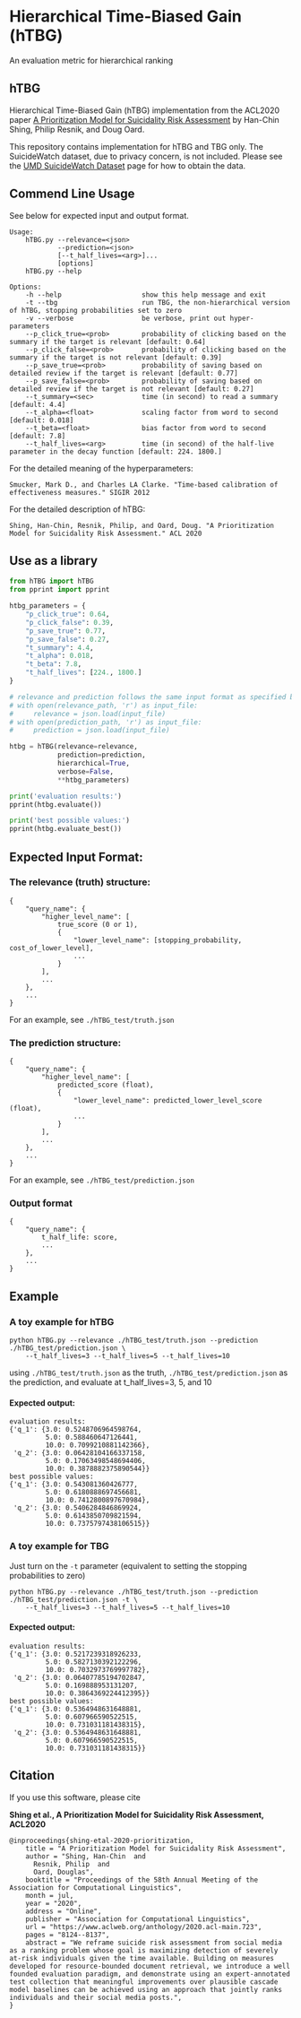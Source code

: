 # Hierarchical Time-Biased Gain (hTBG)

An evaluation metric for hierarchical ranking

## hTBG

Hierarchical Time-Biased Gain (hTBG) implementation from the ACL2020 paper [A Prioritization Model for Suicidality Risk Assessment](https://www.aclweb.org/anthology/2020.acl-main.723.pdf) by Han-Chin Shing, Philip Resnik, and Doug Oard.

This repository contains implementation for hTBG and TBG only. The SuicideWatch dataset, due to privacy concern, is not included. Please see the [UMD SuicideWatch Dataset](http://legacydirs.umiacs.umd.edu/~resnik/umd_reddit_suicidality_dataset.html) page for how to obtain the data.

## Commend Line Usage

See below for expected input and output format.

```
Usage:
    hTBG.py --relevance=<json>
            --prediction=<json>
            [--t_half_lives=<arg>]...
            [options]
    hTBG.py --help

Options:
    -h --help                    show this help message and exit
    -t --tbg                     run TBG, the non-hierarchical version of hTBG, stopping probabilities set to zero
    -v --verbose                 be verbose, print out hyper-parameters
    --p_click_true=<prob>        probability of clicking based on the summary if the target is relevant [default: 0.64]
    --p_click_false=<prob>       probability of clicking based on the summary if the target is not relevant [default: 0.39]
    --p_save_true=<prob>         probability of saving based on detailed review if the target is relevant [default: 0.77]
    --p_save_false=<prob>        probability of saving based on detailed review if the target is not relevant [default: 0.27]
    --t_summary=<sec>            time (in second) to read a summary [default: 4.4]
    --t_alpha=<float>            scaling factor from word to second [default: 0.018]
    --t_beta=<float>             bias factor from word to second [default: 7.8]
    --t_half_lives=<arg>         time (in second) of the half-live parameter in the decay function [default: 224. 1800.]
```

For the detailed meaning of the hyperparameters:

`Smucker, Mark D., and Charles LA Clarke. "Time-based calibration of effectiveness measures." SIGIR 2012`

For the detailed description of hTBG:

`Shing, Han-Chin, Resnik, Philip, and Oard, Doug. "A Prioritization Model for Suicidality Risk Assessment." ACL 2020`

## Use as a library

```python
from hTBG import hTBG
from pprint import pprint

htbg_parameters = {
    "p_click_true": 0.64,
    "p_click_false": 0.39,
    "p_save_true": 0.77,
    "p_save_false": 0.27,
    "t_summary": 4.4,
    "t_alpha": 0.018,
    "t_beta": 7.8,
    "t_half_lives": [224., 1800.]
}

# relevance and prediction follows the same input format as specified below.
# with open(relevance_path, 'r') as input_file:
#     relevance = json.load(input_file)
# with open(prediction_path, 'r') as input_file:
#     prediction = json.load(input_file)

htbg = hTBG(relevance=relevance,
            prediction=prediction,
            hierarchical=True,
            verbose=False,
            **htbg_parameters)

print('evaluation results:')
pprint(htbg.evaluate())

print('best possible values:')
pprint(htbg.evaluate_best())
```

## Expected Input Format:

### The relevance (truth) structure:

```
{
    "query_name": {
        "higher_level_name": [
            true_score (0 or 1),
            {
                "lower_level_name": [stopping_probability, cost_of_lower_level],
                ...
            }
        ],
        ...
    },
    ...
}
```

For an example, see `./hTBG_test/truth.json`

### The prediction structure:

```
{
    "query_name": {
        "higher_level_name": [
            predicted_score (float),
            {
                "lower_level_name": predicted_lower_level_score (float),
                ...
            }
        ],
        ...
    },
    ...
}
```

For an example, see `./hTBG_test/prediction.json`

### Output format

```
{
    "query_name": {
        t_half_life: score,
        ...
    },
    ...
}
```

## Example

### A toy example for hTBG

```
python hTBG.py --relevance ./hTBG_test/truth.json --prediction ./hTBG_test/prediction.json \
    --t_half_lives=3 --t_half_lives=5 --t_half_lives=10
```

using `./hTBG_test/truth.json` as the truth, `./hTBG_test/prediction.json` as the prediction, and evaluate at t_half_lives=3, 5, and 10

#### Expected output:

```
evaluation results:
{'q_1': {3.0: 0.5248706964598764,
         5.0: 0.588460647126441,
         10.0: 0.7099210881142366},
 'q_2': {3.0: 0.06428104166337158,
         5.0: 0.17063498548694406,
         10.0: 0.3878882375890544}}
best possible values:
{'q_1': {3.0: 0.543081360426777,
         5.0: 0.6180888697456681,
         10.0: 0.7412800897670984},
 'q_2': {3.0: 0.5406284846869924,
         5.0: 0.6143850709821594,
         10.0: 0.7375797438106515}}
```

### A toy example for TBG

Just turn on the `-t` parameter (equivalent to setting the stopping probabilities to zero)

```
python hTBG.py --relevance ./hTBG_test/truth.json --prediction ./hTBG_test/prediction.json -t \
    --t_half_lives=3 --t_half_lives=5 --t_half_lives=10
```

#### Expected output:

```
evaluation results:
{'q_1': {3.0: 0.5217239318926233,
         5.0: 0.5827130392122296,
         10.0: 0.7032973769997782},
 'q_2': {3.0: 0.06407785194702847,
         5.0: 0.169888953131207,
         10.0: 0.3864369224412395}}
best possible values:
{'q_1': {3.0: 0.5364948631648881,
         5.0: 0.607966590522515,
         10.0: 0.731031181438315},
 'q_2': {3.0: 0.5364948631648881,
         5.0: 0.607966590522515,
         10.0: 0.731031181438315}}
```

## Citation

If you use this software, please cite

**Shing et al., A Prioritization Model for Suicidality Risk Assessment, ACL2020**

```
@inproceedings{shing-etal-2020-prioritization,
    title = "A Prioritization Model for Suicidality Risk Assessment",
    author = "Shing, Han-Chin  and
      Resnik, Philip  and
      Oard, Douglas",
    booktitle = "Proceedings of the 58th Annual Meeting of the Association for Computational Linguistics",
    month = jul,
    year = "2020",
    address = "Online",
    publisher = "Association for Computational Linguistics",
    url = "https://www.aclweb.org/anthology/2020.acl-main.723",
    pages = "8124--8137",
    abstract = "We reframe suicide risk assessment from social media as a ranking problem whose goal is maximizing detection of severely at-risk individuals given the time available. Building on measures developed for resource-bounded document retrieval, we introduce a well founded evaluation paradigm, and demonstrate using an expert-annotated test collection that meaningful improvements over plausible cascade model baselines can be achieved using an approach that jointly ranks individuals and their social media posts.",
}
```
